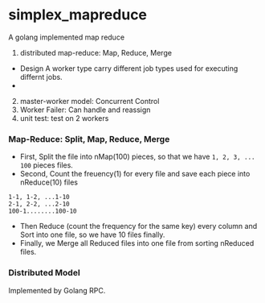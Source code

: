 # simplex_mapreduce
A golang implemented map reduce

1. distributed map-reduce: Map, Reduce, Merge
 - Design A worker type carry different job types used for executing differnt jobs.
 -
2. master-worker model: Concurrent Control
3. Worker Failer: Can handle and reassign
4. unit test: test on 2 workers

### Map-Reduce: Split, Map, Reduce, Merge

- First, Split the file into nMap(100) pieces, so that we have `1, 2, 3, ... 100` pieces files.
- Second, Count the freuency(1) for every file and save each piece into nReduce(10) files
```
1-1, 1-2, ...1-10
2-1, 2-2, ...2-10
100-1........100-10
```
- Then Reduce (count the frequency for the same key) every column and Sort into one file, so we have 10 files finally.
- Finally, we Merge all Reduced files into one file from sorting nReduced  files.


### Distributed Model

Implemented by Golang RPC. 
